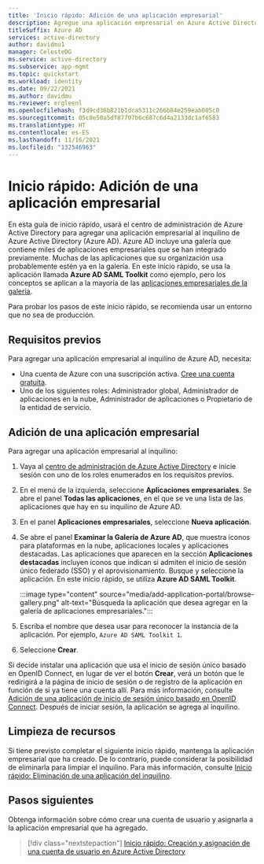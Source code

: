 ```yaml
---
title: 'Inicio rápido: Adición de una aplicación empresarial'
description: Agregue una aplicación empresarial en Azure Active Directory.
titleSuffix: Azure AD
services: active-directory
author: davidmu1
manager: CelesteDG
ms.service: active-directory
ms.subservice: app-mgmt
ms.topic: quickstart
ms.workload: identity
ms.date: 09/22/2021
ms.author: davidmu
ms.reviewer: ergleenl
ms.openlocfilehash: f3d9cd36b821b1dca5311c266b84e259eab005c0
ms.sourcegitcommit: 05c8e50a5df87707b6c687c6d4a2133dc1af6583
ms.translationtype: HT
ms.contentlocale: es-ES
ms.lasthandoff: 11/16/2021
ms.locfileid: "132546963"
---
```

# <a name="quickstart-add-an-enterprise-application"></a>Inicio rápido: Adición de una aplicación empresarial

En esta guía de inicio rápido, usará el centro de administración de Azure Active Directory para agregar una aplicación empresarial al inquilino de Azure Active Directory (Azure AD). Azure AD incluye una galería que contiene miles de aplicaciones empresariales que se han integrado previamente. Muchas de las aplicaciones que su organización usa probablemente estén ya en la galería. En este inicio rápido, se usa la aplicación llamada **Azure AD SAML Toolkit** como ejemplo, pero los conceptos se aplican a la mayoría de las [aplicaciones empresariales de la galería](../saas-apps/tutorial-list.md).

Para probar los pasos de este inicio rápido, se recomienda usar un entorno que no sea de producción.

## <a name="prerequisites"></a>Requisitos previos

Para agregar una aplicación empresarial al inquilino de Azure AD, necesita:

- Una cuenta de Azure con una suscripción activa. [Cree una cuenta gratuita](https://azure.microsoft.com/free/?WT.mc_id=A261C142F).
- Uno de los siguientes roles: Administrador global, Administrador de aplicaciones en la nube, Administrador de aplicaciones o Propietario de la entidad de servicio.

## <a name="add-an-enterprise-application"></a>Adición de una aplicación empresarial

Para agregar una aplicación empresarial al inquilino:

1. Vaya al [centro de administración de Azure Active Directory](https://aad.portal.azure.com) e inicie sesión con uno de los roles enumerados en los requisitos previos.
1. En el menú de la izquierda, seleccione **Aplicaciones empresariales**. Se abre el panel **Todas las aplicaciones**, en el que se ve una lista de las aplicaciones que hay en su inquilino de Azure AD.
1. En el panel **Aplicaciones empresariales**, seleccione **Nueva aplicación**.
1. Se abre el panel **Examinar la Galería de Azure AD**, que muestra iconos para plataformas en la nube, aplicaciones locales y aplicaciones destacadas. Las aplicaciones que aparecen en la sección **Aplicaciones destacadas** incluyen iconos que indican si admiten el inicio de sesión único federado (SSO) y el aprovisionamiento. Busque y seleccione la aplicación. En este inicio rápido, se utiliza **Azure AD SAML Toolkit**.

    :::image type="content" source="media/add-application-portal/browse-gallery.png" alt-text="Búsqueda la aplicación que desea agregar en la galería de aplicaciones empresariales.":::

1. Escriba el nombre que desea usar para reconocer la instancia de la aplicación. Por ejemplo, `Azure AD SAML Toolkit 1`.
1. Seleccione **Crear**.

Si decide instalar una aplicación que usa el inicio de sesión único basado en OpenID Connect, en lugar de ver el botón **Crear**, verá un botón que le redirigirá a la página de inicio de sesión o de registro de la aplicación en función de si ya tiene una cuenta allí. Para más información, consulte [Adición de una aplicación de inicio de sesión único basado en OpenID Connect](add-application-portal-setup-oidc-sso.md). Después de iniciar sesión, la aplicación se agrega al inquilino.

## <a name="clean-up-resources"></a>Limpieza de recursos

Si tiene previsto completar el siguiente inicio rápido, mantenga la aplicación empresarial que ha creado. De lo contrario, puede considerar la posibilidad de eliminarla para limpiar el inquilino. Para más información, consulte [Inicio rápido: Eliminación de una aplicación del inquilino](delete-application-portal.md).

## <a name="next-steps"></a>Pasos siguientes

Obtenga información sobre cómo crear una cuenta de usuario y asignarla a la aplicación empresarial que ha agregado.
> [!div class="nextstepaction"]
> [Inicio rápido: Creación y asignación de una cuenta de usuario en Azure Active Directory](add-application-portal-assign-users.md)
